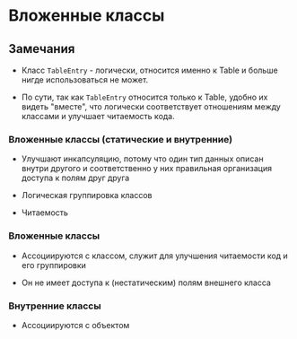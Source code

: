 # Вложенные классы

## Замечания 

* Класс `TableEntry` - логически, относится именно к Table и больше нигде использоваться не может.

* По сути, так как `TableEntry` относится только к Table, удобно их видеть "вместе", что логически 
соответствует отношениям между классами и улучшает читаемость кода.

### Вложенные классы (статические и внутренние)

* Улучшают инкапсуляцию, потому что один тип данных описан внутри другого и соответственно
у них правильная организация доступа к полям друг друга

* Логическая группировка классов

* Читаемость

### Вложенные классы

* Ассоциируются с классом, служит для улучшения читаемости код и его группировки

* Он не имеет доступа к (нестатическим) полям внешнего класса

### Внутренние классы

* Ассоциируются с объектом